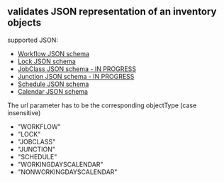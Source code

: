 <h2>validates JSON representation of an inventory objects</h2>
<p>supported JSON:
<ul>
	<li><a href="../../../../../controller/schemas/workflow/workflow-schema.json" target="workflow">Workflow JSON schema</a></li>
	<li><a href="../../../../../controller/schemas/lock/lock-schema.json" target="jobclass">Lock JSON schema</a></li>
	<li><a href="../../../../../controller/schemas/jobclass/jobClass-schema.json" target="jobclass">JobClass JSON schema - IN PROGRESS</a></li>
	<li><a href="../../../../../controller/schemas/junction/junction-schema.json" target="junction">Junction JSON schema - IN PROGRESS</a></li>
	<li><a href="../../../../../api/schemas/orderManagement//orders/schedule-schema.json" target="order">Schedule JSON schema</a></li>
	<li><a href="../../../../../api/schemas/calendar/calendar-schema.json" target="calendar">Calendar JSON schema</a></li>
</ul>
</p>
<p>The url parameter has to be the corresponding objectType (case insensitive)
<ul>
	<li>"WORKFLOW"</li>
    <li>"LOCK"</li>
    <li>"JOBCLASS"</li>
    <li>"JUNCTION"</li>
    <li>"SCHEDULE"</li>
    <li>"WORKINGDAYSCALENDAR"</li>
    <li>"NONWORKINGDAYSCALENDAR"</li>
</ul>
</p>